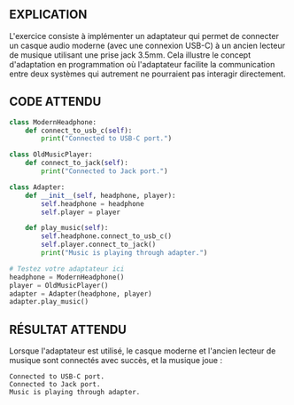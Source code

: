 ## EXPLICATION

L'exercice consiste à implémenter un adaptateur qui permet de connecter un casque audio moderne (avec une connexion USB-C) à un ancien lecteur de musique utilisant une prise jack 3.5mm. Cela illustre le concept d'adaptation en programmation où l'adaptateur facilite la communication entre deux systèmes qui autrement ne pourraient pas interagir directement.

## CODE ATTENDU

```python
class ModernHeadphone:
    def connect_to_usb_c(self):
        print("Connected to USB-C port.")

class OldMusicPlayer:
    def connect_to_jack(self):
        print("Connected to Jack port.")

class Adapter:
    def __init__(self, headphone, player):
        self.headphone = headphone
        self.player = player

    def play_music(self):
        self.headphone.connect_to_usb_c()
        self.player.connect_to_jack()
        print("Music is playing through adapter.")

# Testez votre adaptateur ici
headphone = ModernHeadphone()
player = OldMusicPlayer()
adapter = Adapter(headphone, player)
adapter.play_music()
```

## RÉSULTAT ATTENDU

Lorsque l'adaptateur est utilisé, le casque moderne et l'ancien lecteur de musique sont connectés avec succès, et la musique joue :

```
Connected to USB-C port.
Connected to Jack port.
Music is playing through adapter.
```